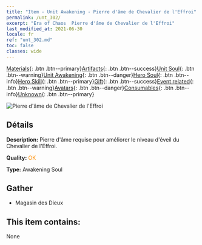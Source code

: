 ```yaml
---
title: "Item - Unit Awakening - Pierre d'âme de Chevalier de l'Effroi"
permalink: /unt_302/
excerpt: "Era of Chaos  Pierre d'âme de Chevalier de l'Effroi"
last_modified_at: 2021-06-30
locale: fr
ref: "unt_302.md"
toc: false
classes: wide
---
```

 [Materials](/ItemsFR/){: .btn .btn--primary}[Artifacts](/ItemsFR/Artifacts/){: .btn .btn--success}[Unit Soul](/ItemsFR/UnitSoul/){: .btn .btn--warning}[Unit Awakening](/ItemsFR/UnitAwakening/){: .btn .btn--danger}[Hero Soul](/ItemsFR/HeroSoul/){: .btn .btn--info}[Hero Skill](/ItemsFR/HeroSkill/){: .btn .btn--primary}[Gift](/ItemsFR/Gift/){: .btn .btn--success}[Event related](/ItemsFR/Events/){: .btn .btn--warning}[Avatars](/ItemsFR/Avatars/){: .btn .btn--danger}[Consumables](/ItemsFR/Consumables/){: .btn .btn--info}[Unknown](/ItemsFR/Unknown/){: .btn .btn--primary}

 ![Pierre d'âme de Chevalier de l'Effroi](/images/u/tia_siwangqishi.jpg)

## Détails
 **Description:** Pierre d'âme requise pour améliorer le niveau d'éveil du Chevalier de l'Effroi.

 **Quality:** <span style="color: #FF8C00">OK</span>

 **Type:** Awakening Soul

## Gather

*    Magasin des Dieux 

## This item contains:

  None

